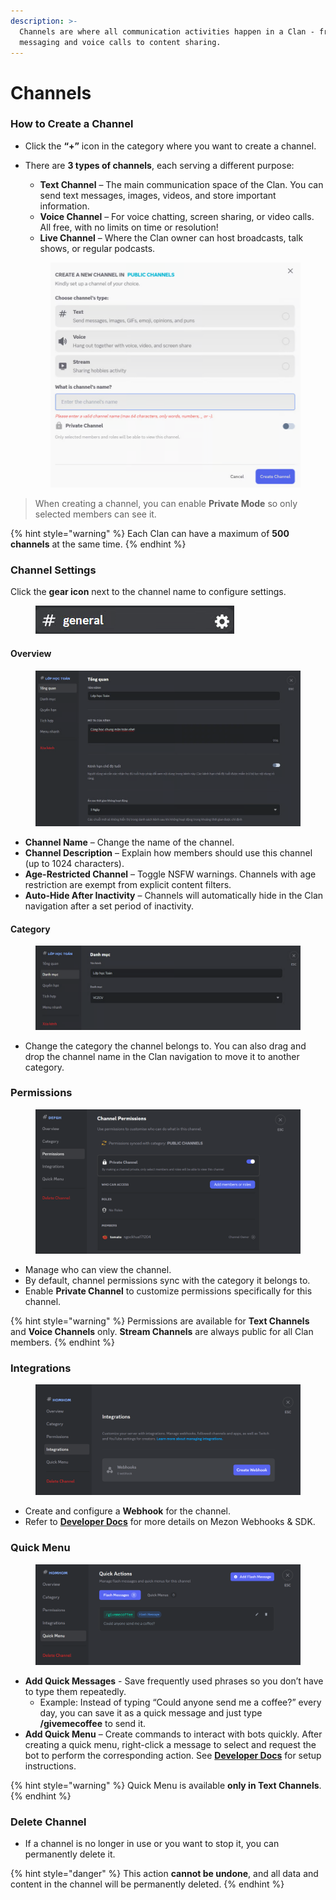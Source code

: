 ```yaml
---
description: >-
  Channels are where all communication activities happen in a Clan - from
  messaging and voice calls to content sharing.
---
```


# Channels

### **How to Create a Channel**

* Click the **“+”** icon in the category where you want to create a channel.
*   There are **3 types of channels**, each serving a different purpose:

    * **Text Channel** – The main communication space of the Clan. You can send text messages, images, videos, and store important information.
    * **Voice Channel** – For voice chatting, screen sharing, or video calls. All free, with no limits on time or resolution!
    * **Live Channel** – Where the Clan owner can host broadcasts, talk shows, or regular podcasts.

    <figure><img src="../../../../../.gitbook/assets/image (8).png" alt=""><figcaption></figcaption></figure>

> When creating a channel, you can enable **Private Mode** so only selected members can see it.

{% hint style="warning" %}
Each Clan can have a maximum of **500 channels** at the same time.
{% endhint %}

### **Channel Settings**

Click the **gear icon** next to the channel name to configure settings.

<figure><img src="../../../../../.gitbook/assets/image (9).png" alt=""><figcaption></figcaption></figure>

#### **Overview**

<figure><img src="../../../../../.gitbook/assets/image (10).png" alt=""><figcaption></figcaption></figure>

* **Channel Name** – Change the name of the channel.
* **Channel Description** – Explain how members should use this channel (up to 1024 characters).
* **Age-Restricted Channel** – Toggle NSFW warnings. Channels with age restriction are exempt from explicit content filters.
* **Auto-Hide After Inactivity** – Channels will automatically hide in the Clan navigation after a set period of inactivity.

#### **Category**

<figure><img src="../../../../../.gitbook/assets/image (11).png" alt=""><figcaption></figcaption></figure>

* Change the category the channel belongs to. You can also drag and drop the channel name in the Clan navigation to move it to another category.

### **Permissions**

<figure><img src="../../../../../.gitbook/assets/image (12).png" alt=""><figcaption></figcaption></figure>

* Manage who can view the channel.&#x20;
* By default, channel permissions sync with the category it belongs to.
* Enable **Private Channel** to customize permissions specifically for this channel.

{% hint style="warning" %}
Permissions are available for **Text Channels** and **Voice Channels** only. **Stream Channels** are always public for all Clan members.
{% endhint %}

### **Integrations**

<figure><img src="../../../../../.gitbook/assets/image (13).png" alt=""><figcaption></figcaption></figure>

* Create and configure a **Webhook** for the channel.
* Refer to [**Developer Doc**](https://app.gitbook.com/u/5hbm12F5PPaicTVNxajXSEJ6mcg1)[**s**](https://mezon.ai/docs/mezon-sdk-docs/) for more details on Mezon Webhooks & SDK.

### **Quick Menu**

<figure><img src="../../../../../.gitbook/assets/image (15).png" alt=""><figcaption></figcaption></figure>

* **Add Quick Messages** - Save frequently used phrases so you don’t have to type them repeatedly.
  * Example: Instead of typing “Could anyone send me a coffee?” every day, you can save it as a quick message and just type **/givemecoffee** to send it.
* **Add Quick Menu** – Create commands to interact with bots quickly. After creating a quick menu, right-click a message to select and request the bot to perform the corresponding action. See [**Developer Docs**](https://mezon.ai/docs/mezon-sdk-docs/) for setup instructions.

{% hint style="warning" %}
Quick Menu is available **only in Text Channels**.
{% endhint %}

### **Delete Channel**

* If a channel is no longer in use or you want to stop it, you can permanently delete it.

{% hint style="danger" %}
This action **cannot be undone**, and all data and content in the channel will be permanently deleted.
{% endhint %}
